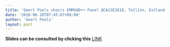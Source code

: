 ```yaml
---
title: 'Geert Poels chairs EMMSAD++ Panel @CAiSE2018, Tallinn, Estland - IoT, Blockchain, Big Data and Intelligent Process Automation: Analysing their impact through modelling'
date: '2018-06-10T07:45:07+00:00'
author: 'Geert Poels'
layout: post
---
```


**Slides can be consulted by clicking this** [LINK](https://52ad8d4e-a-62cb3a1a-s-sites.googlegroups.com/site/emmsadconference/panel1.pdf?attachauth=ANoY7crYw1hjY315sPHGxaxQucFhv_N66v2J3UGSgVGMlukyA5b42zx3QXAOPjlG8IGMXRCdDoEHIh_-KWu4WalfecQYvtb72hefgt_qDPQJqSvL4RsevJkwQCOoxHG2miW6ergGc7Yfk9GUc5LBgP0M6e1WYyrVRJMPF25-csjMjbFEa_vCwaokOv6S-nKrLjcy-4X7cfZiDykY46j9QE6gu1efGAuR5g%3D%3D&attredirects=0 "Link")